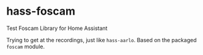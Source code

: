 # hass-foscam
Test Foscam Library for Home Assistant

Trying to get at the recordings, just like `hass-aarlo`. Based on the packaged `foscam` module.

